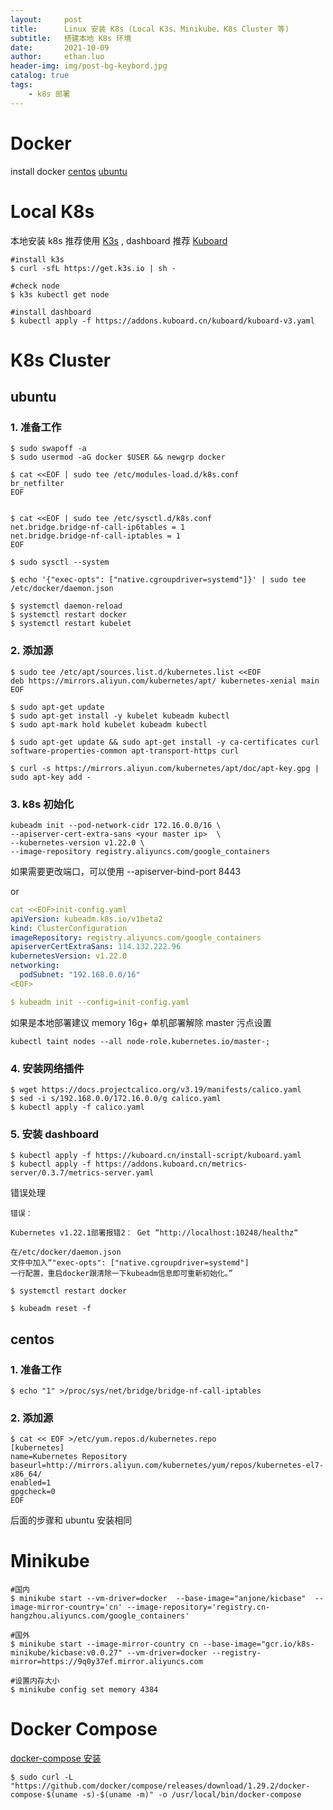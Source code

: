 ```yaml
---
layout:     post
title:      Linux 安装 K8s (Local K3s、Minikube、K8s Cluster 等)
subtitle:   搭建本地 K8s 环境
date:       2021-10-09
author:     ethan.luo
header-img: img/post-bg-keybord.jpg
catalog: true
tags:
    - k8s 部署
---
```


 
# Docker
install docker [centos](https://docs.docker.com/engine/install/centos/) [ubuntu](https://docs.docker.com/engine/install/ubuntu/)

# Local K8s
本地安装 k8s 推荐使用 [K3s](https://k3s.io/) , dashboard 推荐 [Kuboard](https://kuboard.cn/install/v3/install.html)
```shell
#install k3s
$ curl -sfL https://get.k3s.io | sh -

#check node
$ k3s kubectl get node

#install dashboard
$ kubectl apply -f https://addons.kuboard.cn/kuboard/kuboard-v3.yaml

```

# K8s Cluster
## ubuntu
### 1. 准备工作
```shell
$ sudo swapoff -a
$ sudo usermod -aG docker $USER && newgrp docker

$ cat <<EOF | sudo tee /etc/modules-load.d/k8s.conf
br_netfilter
EOF


$ cat <<EOF | sudo tee /etc/sysctl.d/k8s.conf
net.bridge.bridge-nf-call-ip6tables = 1
net.bridge.bridge-nf-call-iptables = 1
EOF

$ sudo sysctl --system

$ echo '{"exec-opts": ["native.cgroupdriver=systemd"]}' | sudo tee /etc/docker/daemon.json

$ systemctl daemon-reload
$ systemctl restart docker
$ systemctl restart kubelet

```

### 2. 添加源
```shell
$ sudo tee /etc/apt/sources.list.d/kubernetes.list <<EOF
deb https://mirrors.aliyun.com/kubernetes/apt/ kubernetes-xenial main
EOF

$ sudo apt-get update
$ sudo apt-get install -y kubelet kubeadm kubectl
$ sudo apt-mark hold kubelet kubeadm kubectl

$ sudo apt-get update && sudo apt-get install -y ca-certificates curl software-properties-common apt-transport-https curl

$ curl -s https://mirrors.aliyun.com/kubernetes/apt/doc/apt-key.gpg | sudo apt-key add -

```

### 3. k8s 初始化
```shell
kubeadm init --pod-network-cidr 172.16.0.0/16 \
--apiserver-cert-extra-sans <your master ip>  \
--kubernetes-version v1.22.0 \
--image-repository registry.aliyuncs.com/google_containers

```
如果需要更改端口，可以使用 --apiserver-bind-port 8443

or

```yaml
cat <<EOF>init-config.yaml
apiVersion: kubeadm.k8s.io/v1beta2
kind: ClusterConfiguration
imageRepository: registry.aliyuncs.com/google_containers
apiserverCertExtraSans: 114.132.222.96
kubernetesVersion: v1.22.0
networking:
  podSubnet: "192.168.0.0/16"
<EOF>

$ kubeadm init --config=init-config.yaml
```

如果是本地部署建议 memory 16g+
单机部署解除 master 污点设置
```shell
kubectl taint nodes --all node-role.kubernetes.io/master-;
``` 


### 4. 安装网络插件
```shell
$ wget https://docs.projectcalico.org/v3.19/manifests/calico.yaml
$ sed -i s/192.168.0.0/172.16.0.0/g calico.yaml
$ kubectl apply -f calico.yaml
```

### 5. 安装 dashboard
```shell
$ kubectl apply -f https://kuboard.cn/install-script/kuboard.yaml
$ kubectl apply -f https://addons.kuboard.cn/metrics-server/0.3.7/metrics-server.yaml

```

错误处理
```shell
错误：

Kubernetes v1.22.1部署报错2： Get “http://localhost:10248/healthz“

在/etc/docker/daemon.json
文件中加入“"exec-opts": ["native.cgroupdriver=systemd"]
一行配置，重启docker跟清除一下kubeadm信息即可重新初始化。”

$ systemctl restart docker

$ kubeadm reset -f

```

## centos
### 1. 准备工作
```shell
$ echo "1" >/proc/sys/net/bridge/bridge-nf-call-iptables

```

### 2. 添加源
```shell
$ cat << EOF >/etc/yum.repos.d/kubernetes.repo
[kubernetes]
name=Kubernetes Repository
baseurl=http://mirrors.aliyun.com/kubernetes/yum/repos/kubernetes-el7-x86_64/
enabled=1
gpgcheck=0
EOF

```
后面的步骤和 ubuntu 安装相同


# Minikube

```shell
#国内
$ minikube start --vm-driver=docker  --base-image="anjone/kicbase"  --image-mirror-country='cn' --image-repository='registry.cn-hangzhou.aliyuncs.com/google_containers'

#国外
$ minikube start --image-mirror-country cn --base-image="gcr.io/k8s-minikube/kicbase:v0.0.27" --vm-driver=docker --registry-mirror=https://9q0y37ef.mirror.aliyuncs.com

#设置内存大小
$ minikube config set memory 4384

```

# Docker Compose
[docker-compose 安装](https://docs.docker.com/compose/install/)

```shell
$ sudo curl -L "https://github.com/docker/compose/releases/download/1.29.2/docker-compose-$(uname -s)-$(uname -m)" -o /usr/local/bin/docker-compose
```






